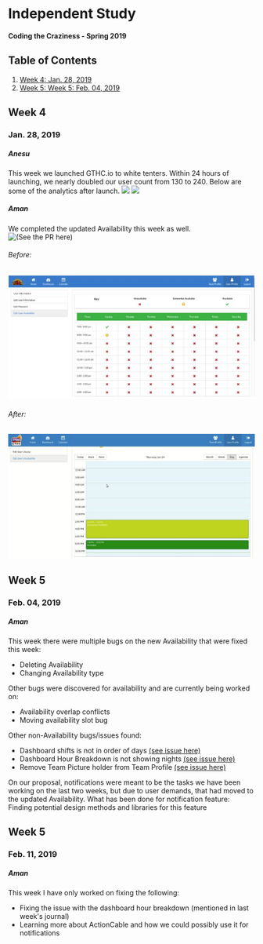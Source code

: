 # Independent Study
#### Coding the Craziness - Spring 2019

## Table of Contents
1. [Week 4: Jan. 28, 2019](#week-4)
2. [Week 5: Week 5: Feb. 04, 2019](#week-5)


## Week 4
### Jan. 28, 2019
##### Anesu
This week we launched GTHC.io to white tenters. Within 24 hours of launching, we nearly doubled our user count from 130 to 240. Below are some of the analytics after launch.
![](https://i.imgur.com/CMrfBSj.jpg)
![](https://i.imgur.com/1IgcIpo.jpg)

##### Aman
We completed the updated Availability this week as well. ![(See the PR here)](https://github.com/GTHC/web/pull/71)

###### Before:

![](images/avail_before.JPG)


###### After:

![](images/avail_after.JPG)


## Week 5
### Feb. 04, 2019

##### Aman
This week there were multiple bugs on the new Availability that were fixed this week:
- Deleting Availability
- Changing Availability type

Other bugs were discovered for availability and are currently being worked on:
- Availability overlap conflicts
- Moving availability slot bug

Other non-Availability bugs/issues found:
- Dashboard shifts is not in order of days [(see issue here)](https://github.com/GTHC/web/issues/74) 
- Dashboard Hour Breakdown is not showing nights [(see issue here)](https://github.com/GTHC/web/issues/75)
- Remove Team Picture holder from Team Profile [(see issue here)](https://github.com/GTHC/web/issues/76)

On our proposal, notifications were meant to be the tasks we have been working on the last two weeks, but due to user demands, that had moved to the updated Availability. What has been done for notification feature:
Finding potential design methods and libraries for this feature 

## Week 5
### Feb. 11, 2019

##### Aman
This week I have only worked on fixing the following:
- Fixing the issue with the dashboard hour breakdown (mentioned in last week's journal)
- Learning more about ActionCable and how we could possibly use it for notifications
